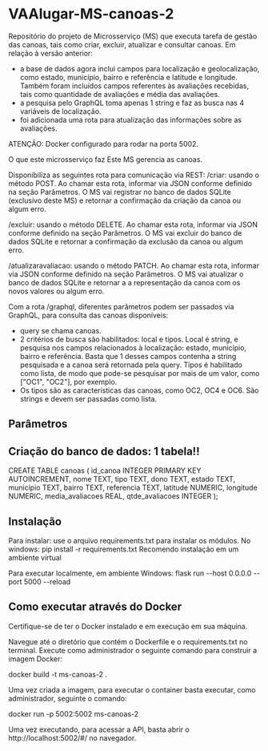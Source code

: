 # VAAlugar-MS-canoas-2

Repositório do projeto de Microsserviço (MS) que executa tarefa de gestão das canoas, tais como criar, excluir, atualizar e consultar canoas.
Em relação à versão anterior:
- a base de dados agora inclui campos para localização e geolocalização, como estado, município, bairro e referência e latitude e longitude. Também foram incluídos campos referentes às avaliações recebidas, tais como quantidade de avaliações e média das avaliações.
- a pesquisa pelo GraphQL toma apenas 1 string e faz as busca nas 4 variáveis de localização.
- foi adicionada uma rota para atualização das informações sobre as avaliações.

ATENÇÃO: Docker configurado para rodar na porta 5002.

O que este microsserviço faz
Este MS gerencia as canoas.

Disponibiliza as seguintes rota para comunicação via REST:
/criar: usando o método POST. Ao chamar esta rota, informar via JSON conforme definido na seção Parâmetros. O MS vai registrar no banco de dados SQLite (exclusivo deste MS) e retornar a confirmação da criação da canoa ou algum erro.

/excluir: usando o método DELETE. Ao chamar esta rota, informar via JSON conforme definido na seção Parâmetros. O MS vai excluir do banco de dados SQLite e retornar a confirmação da exclusão da canoa ou algum erro.

/atualizaravaliacao: usando o método PATCH. Ao chamar esta rota, informar via JSON conforme definido na seção Parâmetros. O MS vai atualizar o banco de dados SQLite e retornar a a representação da canoa com os novos valores ou algum erro.

Com a rota /graphql, diferentes parâmetros podem ser passados via GraphQL, para consulta das canoas disponíveis:
- query se chama canoas.
- 2 critérios de busca são habilitados: local e tipos. Local é string, e pesquisa nos campos relacionados à localização: estado, município, bairro e referência. Basta que 1 desses campos contenha a string pesquisada e a canoa será retornada pela query. Tipos é habilitado como lista, de modo que pode-se pesquisar por mais de um valor, como ["OC1", "OC2"], por exemplo.
- Os tipos são as características das canoas, como OC2, OC4 e OC6. São strings e devem ser passadas como lista.



## Parâmetros






## Criação do banco de dados: 1 tabela!!
CREATE TABLE canoas (
    id_canoa         INTEGER PRIMARY KEY AUTOINCREMENT,
    nome             TEXT,
    tipo             TEXT,
    dono             TEXT,
    estado           TEXT,
    municipio        TEXT,
    bairro           TEXT,
    referencia       TEXT,
    latitude         NUMERIC,
    longitude        NUMERIC,
    media_avaliacoes REAL,
    qtde_avaliacoes  INTEGER
);

## Instalação
Para instalar: use o arquivo requirements.txt para instalar os módulos. No windows: pip install -r requirements.txt Recomendo instalação em um ambiente virtual

Para executar localmente, em ambiente Windows: flask run --host 0.0.0.0 --port 5000 --reload

## Como executar através do Docker
Certifique-se de ter o Docker instalado e em execução em sua máquina.

Navegue até o diretório que contém o Dockerfile e o requirements.txt no terminal. Execute como administrador o seguinte comando para construir a imagem Docker:

docker build -t ms-canoas-2 .

Uma vez criada a imagem, para executar o container basta executar, como administrador, seguinte o comando:

docker run -p 5002:5002 ms-canoas-2

Uma vez executando, para acessar a API, basta abrir o http://localhost:5002/#/ no navegador.
